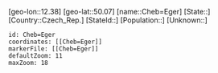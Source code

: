 ﻿---
location: [50.07,12.38]
mapzoom: [7,12] 
mapmarker: city 
type: City
tags:
- geo/City


SpocWebEntityId: 29567
isDeleted: false
confidential: public

---
[geo-lon::12.38]
[geo-lat::50.07]
[name::Cheb=Eger]
[State::]
[Country::Czech_Rep.]
[StateId::]
[Population::]
[Unknown::]


```leaflet
id: Cheb=Eger
coordinates: [[Cheb=Eger]]
markerFile: [[Cheb=Eger]]
defaultZoom: 11 
maxZoom: 18
```
